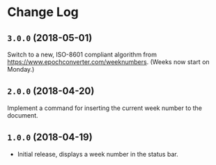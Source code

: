 # Change Log

## `3.0.0` (2018-05-01)

Switch to a new, ISO-8601 compliant algorithm from https://www.epochconverter.com/weeknumbers.
(Weeks now start on Monday.)

## `2.0.0` (2018-04-20)

Implement a command for inserting the current week number to the document.

## `1.0.0` (2018-04-19)

- Initial release, displays a week number in the status bar.
